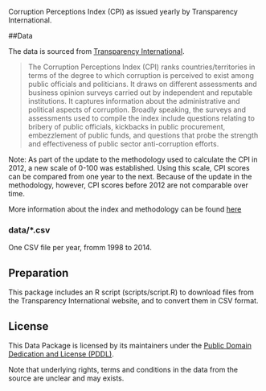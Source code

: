 Corruption Perceptions Index (CPI) as issued yearly by Transparency International. 

##Data

The data is sourced from [Transparency International](http://www.transparency.org/research/cpi/overview). 

> The Corruption Perceptions Index (CPI) ranks countries/territories in terms of the degree to which corruption is perceived to exist among public officials and politicians. It draws on different assessments and business opinion surveys carried out by independent and reputable institutions. It captures information about the administrative and political aspects of corruption. Broadly speaking, the surveys and assessments used to compile the index include questions relating to bribery of public officials, kickbacks in public procurement, embezzlement of public funds, and questions that probe the strength and effectiveness of public sector anti-corruption efforts. 


Note: As part of the update to the methodology used to calculate the CPI in 2012, a new scale of 0-100 was established. Using this scale, CPI scores can be compared from one year to the next. Because of the update in the methodology, however, CPI scores before 2012 are not comparable over time.

More information about the index and methodology can be found [here](http://www.transparency.org/cpi2014/in_detail)

### data/*.csv

One CSV file per year, fromm 1998 to 2014.

## Preparation

This package includes an R script (scripts/script.R) to download files from the Transparency International website, and to convert them in CSV format.

## License

This Data Package is licensed by its maintainers under the [Public Domain Dedication and License (PDDL)](http://opendatacommons.org/licenses/pddl/1.0/).

Note that underlying rights, terms and conditions in the data from the source are unclear and may exists.



